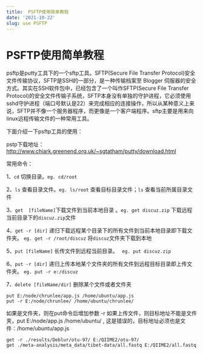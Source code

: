 ```yaml
---
title:  PSFTP使用简单教程
date: '2021-10-22'
slug: use PSFTP
---
```

# PSFTP使用简单教程

psftp是putty工具下的一个sftp工具。SFTP(Secure File Transfer Protocol)安全文件传输协议，SFTP是SSH的一部分，是一种传输档案至 Blogger 伺服器的安全方式。其实在SSH软件包中，已经包含了一个叫作SFTP(Secure File Transfer Protocol)的安全文件传输子系统，SFTP本身没有单独的守护进程，它必须使用sshd守护进程（端口号默认是22）来完成相应的连接操作，所以从某种意义上来说，SFTP并不像一个服务器程序，而更像是一个客户端程序。sftp主要是用来向linux远程传输文件的一种常用工具。

下面介绍一下psftp工具的使用：

pstp下载地址：http://www.chiark.greenend.org.uk/~sgtatham/putty/download.html

常用命令：

1、`cd` 切换目录。`eg. cd/root`

2、`ls` 查看目录文件。`eg. ls/root`  查看目标目录文件；`ls` 查看当前所属目录文件

3、`get  [fileName]`下载文件到当前本地目录 。`eg. get discuz.zip` 下载远程当前目录下的`discuz.zip`文件

4、`get -r [dir]`   递归下载远程某个目录下的所有文件到当前本地目录即下载文件夹。
`eg. get -r /root/discuz`    将`discuz`文件夹下载到本地

5、`put [fileName]` 长传文件到远程当前目录。  ` eg. put discuz.zip`  

6、`put -r [dir]` 递归上传本地某个文件夹的所有文件到远程目标目录即上传文件夹。 `eg. put -r e:/discuz`

7、`delete [fileName/dir]` 删除某个文件或者文件夹

```
put E:/node/chrunlee/app.js /home/ubuntu/app.js
put -r E:/node/chrunlee/ /home/ubuntu/chrunlee/
```
如果是文件夹，则在put命令后增加参数 -r
如果上传文件，则目标地址不能是文件夹，put E:/node/app.js /home/ubuntu/ ,
这是错误的，目标地址必须也是文件：/home/ubuntu/app.js

```
get -r ./results/Deblur/otu-97/ E:/QIIME2/otu-97/
get ./meta-analysis/meta_data/tibet-data/all.fastq E:/QIIME2/all.fastq
```